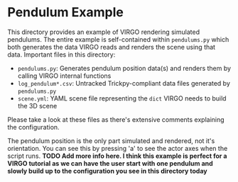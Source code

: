# Pendulum Example

This directory provides an example of VIRGO rendering simulated pendulums. The entire example is self-contained within `pendulums.py` which both generates the data VIRGO reads and renders the scene using that data.  Important files in this directory:

* `pendulums.py`: Generates pendulum position data(s) and renders them by calling VIRGO internal functions
* `log_pendulum*.csv`: Untracked Trickpy-compliant data files generated by `pendulums.py`
* `scene.yml`: YAML scene file representing the `dict` VIRGO needs to build the 3D scene

Please take a look at these files as there's extensive comments explaining the configuration.

The pendulum position is the only part simulated and rendered, not it's orientation. You can see this by pressing 'a' to see the actor axes when the script runs. **TODO Add more info here. I think this example is perfect for a VIRGO tutorial as we can have the user start with one pendulum and slowly build up to the configuration you see in this directory today**